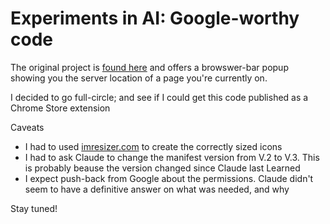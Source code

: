 # Experiments in AI: Google-worthy code
The original project is [found here](../server-location/README.md) and offers a browswer-bar popup showing you the server location of a page you're currently on.

I decided to go full-circle; and see if I could get this code published as a Chrome Store extension



Caveats
* I had to used [imresizer.com](https://imresizer.com/) to create the correctly sized icons
* I had to ask Claude to change the manifest version from V.2 to V.3. This is probably beause the version changed since Claude last Learned
* I expect push-back from Google about the permissions. Claude didn't seem to have a definitive answer on what was needed, and why

Stay tuned!
